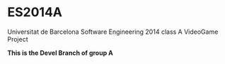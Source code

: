 ES2014A
=======

Universitat de Barcelona Software Engineering 2014 class A VideoGame Project 

**This is the Devel Branch of group A**


